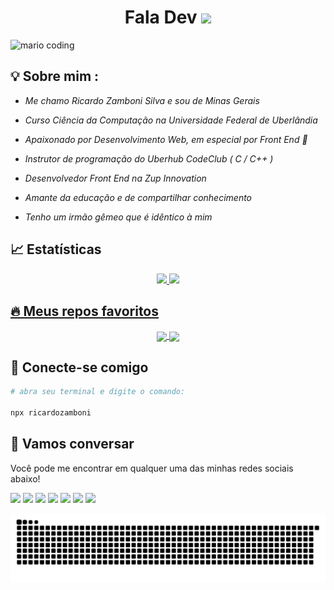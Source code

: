 <h1 align="center" >Fala Dev  <img src="https://media.giphy.com/media/hvRJCLFzcasrR4ia7z/giphy.gif" width="30px"></h1>

![mario coding](https://im7.ezgif.com/tmp/ezgif-7-924bf96a52c7.gif)

## 💡 Sobre mim :
 - *Me chamo Ricardo Zamboni Silva e sou de Minas Gerais* 

 - *Curso Ciência da Computação na Universidade Federal de Uberlândia* 
 
 - *Apaixonado por Desenvolvimento Web, em especial por Front End 💙* 
 
 - *Instrutor de programação do Uberhub CodeClub ( C / C++ )*
 
 - *Desenvolvedor Front End na Zup Innovation*
 
 - *Amante da educação e de compartilhar conhecimento*
 
 - *Tenho um irmão gêmeo que é idêntico à mim*

## 📈 Estatísticas

<div align="center">
  <a href="https://github.com/Ricmaloy">
  <img height="180em" src="https://github-readme-stats.vercel.app/api/top-langs/?username=Ricmaloy&layout=compact&langs_count=7&theme=react&hide_border=true"/>
  <img height="180em" src="https://github-readme-stats.vercel.app/api?username=Ricmaloy&show_icons=true&theme=react&include_all_commits=true&count_private=true&hide_border=true"/>
</div>

## 🔥 Meus repos favoritos

<div align="center">
 <a href="https://github.com/Ricmaloy/FalaDev">
  <img align="center" src="https://github-readme-stats.vercel.app/api/pin/?username=Ricmaloy&repo=FalaDev&theme=react&hide_border=true" />
</a>
<a href="https://github.com/Ricmaloy/NLW-7">
  <img align="center" src="https://github-readme-stats.vercel.app/api/pin/?username=Ricmaloy&repo=NLW-7&theme=react&hide_border=true" />
</a>
 
</div>


## 🍻 Conecte-se comigo

```bash
# abra seu terminal e digite o comando: 
 
npx ricardozamboni
```

## :speech_balloon: Vamos conversar  

Você pode me encontrar em qualquer uma das minhas redes sociais abaixo! 
 
<a href="https://twitter.com/ricardozamboni_" target="_blank"><img src="https://img.shields.io/badge/Twitter-2CA5E0?style=for-the-badge&logo=twitter&logoColor=white" target="_blank"></a>  <a href="https://github.com/Ricmaloy"><img src="https://img.shields.io/badge/-Github-%23333?style=for-the-badge&logo=github&logoColor=white" target="_blank"></a>  <a href="https://instagram.com/ric.zamboni" target="_blank"><img src="https://img.shields.io/badge/-Instagram-%23E4405F?style=for-the-badge&logo=instagram&logoColor=white" target="_blank"></a>  <a href="https://ricardozamboni.vercel.app/" target="_blank"><img src="https://img.shields.io/badge/Website-7289DA?style=for-the-badge&logo=googlechrome&logoColor=white" target="_blank"></a>  <a href="mailto:ricardozamboni021@gmail.com"><img src="https://img.shields.io/badge/-Gmail-ff9800?style=for-the-badge&logo=gmail&logoColor=white" target="_blank"></a>  <a href="https://www.linkedin.com/in/ricardo-zamboni-3906471b3/" target="_blank"><img src="https://img.shields.io/badge/-LinkedIn-%230077B5?style=for-the-badge&logo=linkedin&logoColor=white" target="_blank"></a>  <a href="https://t.me/riczamboni"><img src="https://img.shields.io/badge/-Telegram-0088cc?style=for-the-badge&logo=telegram&logoColor=white" target="_blank"></a>
 
 
 
![Snake animation](https://github.com/Ricmaloy/Ricmaloy/blob/output/github-contribution-grid-snake.svg)
